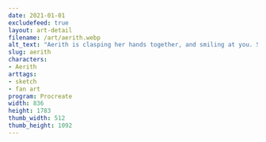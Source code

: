 ```yaml
---
date: 2021-01-01
excludefeed: true
layout: art-detail
filename: /art/aerith.webp
alt_text: "Aerith is clasping her hands together, and smiling at you. She's in a dress, although the drawing is not colored."
slug: aerith
characters:
- Aerith
arttags:
- sketch
- fan art
program: Procreate
width: 836
height: 1783
thumb_width: 512
thumb_height: 1092
---
```

